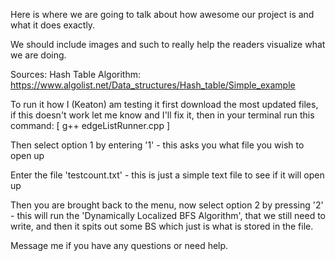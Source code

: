 Here is where we are going to talk about how awesome our project is and what it does exactly.

We should include images and such to really help the readers visualize what we are doing.

Sources:
Hash Table Algorithm:
https://www.algolist.net/Data_structures/Hash_table/Simple_example

To run it how I (Keaton) am testing it first download the most updated files, if this doesn't work let me know and I'll fix it, then in your terminal run this command: [ g++ edgeListRunner.cpp ]

Then select option 1 by entering '1' - this asks you what file you wish to open up

Enter the file 'testcount.txt' - this is just a simple text file to see if it will open up

Then you are brought back to the menu, now select option 2 by pressing '2' - this will run the 'Dynamically Localized BFS Algorithm', that we still need to write, and then it spits out some BS which just is what is stored in the file.

Message me if you have any questions or need help. 
